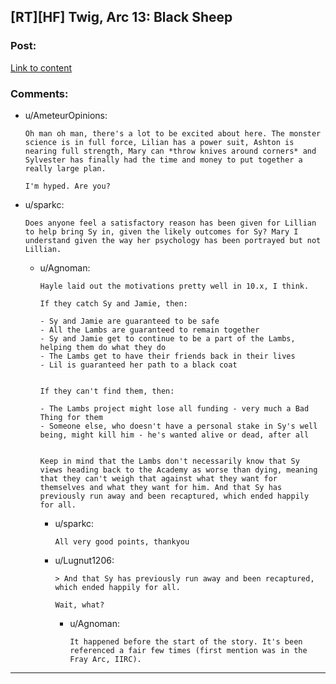 ## [RT][HF] Twig, Arc 13: Black Sheep

### Post:

[Link to content](https://twigserial.wordpress.com/2016/08/09/black-sheep-13-1-lamb/)

### Comments:

- u/AmeteurOpinions:
  ```
  Oh man oh man, there's a lot to be excited about here. The monster science is in full force, Lilian has a power suit, Ashton is nearing full strength, Mary can *throw knives around corners* and Sylvester has finally had the time and money to put together a really large plan. 

  I'm hyped. Are you?
  ```

- u/sparkc:
  ```
  Does anyone feel a satisfactory reason has been given for Lillian to help bring Sy in, given the likely outcomes for Sy? Mary I understand given the way her psychology has been portrayed but not Lillian.
  ```

  - u/Agnoman:
    ```
    Hayle laid out the motivations pretty well in 10.x, I think.

    If they catch Sy and Jamie, then:

    - Sy and Jamie are guaranteed to be safe
    - All the Lambs are guaranteed to remain together
    - Sy and Jamie get to continue to be a part of the Lambs, helping them do what they do
    - The Lambs get to have their friends back in their lives
    - Lil is guaranteed her path to a black coat


    If they can't find them, then:

    - The Lambs project might lose all funding - very much a Bad Thing for them
    - Someone else, who doesn't have a personal stake in Sy's well being, might kill him - he's wanted alive or dead, after all


    Keep in mind that the Lambs don't necessarily know that Sy views heading back to the Academy as worse than dying, meaning that they can't weigh that against what they want for themselves and what they want for him. And that Sy has previously run away and been recaptured, which ended happily for all.
    ```

    - u/sparkc:
      ```
      All very good points, thankyou
      ```

    - u/Lugnut1206:
      ```
      > And that Sy has previously run away and been recaptured, which ended happily for all.

      Wait, what?
      ```

      - u/Agnoman:
        ```
        It happened before the start of the story. It's been referenced a fair few times (first mention was in the Fray Arc, IIRC).
        ```

---


